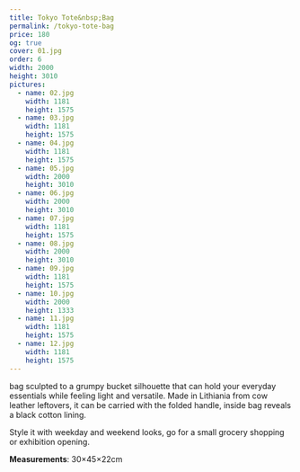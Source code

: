 ```yaml
---
title: Tokyo Tote&nbsp;Bag
permalink: /tokyo-tote-bag
price: 180
og: true
cover: 01.jpg
order: 6
width: 2000
height: 3010
pictures:
  - name: 02.jpg
    width: 1181
    height: 1575
  - name: 03.jpg
    width: 1181
    height: 1575
  - name: 04.jpg
    width: 1181
    height: 1575
  - name: 05.jpg
    width: 2000
    height: 3010
  - name: 06.jpg
    width: 2000
    height: 3010
  - name: 07.jpg
    width: 1181
    height: 1575
  - name: 08.jpg
    width: 2000
    height: 3010
  - name: 09.jpg
    width: 1181
    height: 1575
  - name: 10.jpg
    width: 2000
    height: 1333
  - name: 11.jpg
    width: 1181
    height: 1575
  - name: 12.jpg
    width: 1181
    height: 1575
---
```


bag sculpted to a grumpy bucket silhouette that can hold your everyday essentials while feeling light and versatile. Made in Lithiania from cow leather leftovers, it can be carried with the folded handle, inside bag reveals a black cotton lining.

Style it with weekday and weekend looks, go for a small grocery shopping or exhibition opening.

**Measurements**: 30&times;45&times;22cm
